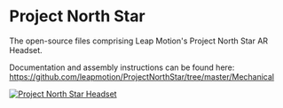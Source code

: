 # Project North Star

The open-source files comprising Leap Motion's Project North Star AR Headset.

Documentation and assembly instructions can be found here: https://github.com/leapmotion/ProjectNorthStar/tree/master/Mechanical

[![Project North Star Headset](http://blog.leapmotion.com/wp-content/uploads/2018/04/hero-unveil.png)](http://blog.leapmotion.com/northstar/)
